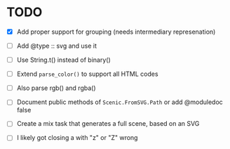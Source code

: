 # TODO

- [x] Add proper support for grouping (needs intermediary represenation)

- [ ] Add @type :: svg and use it

- [ ] Use String.t() instead of binary()

- [ ] Extend `parse_color()` to support all HTML codes

- [ ] Also parse rgb() and rgba()

- [ ] Document public methods of `Scenic.FromSVG.Path` or add @moduledoc false

- [ ] Create a mix task that generates a full scene, based on an SVG

- [ ] I likely got closing a <path> with "z" or "Z" wrong 
